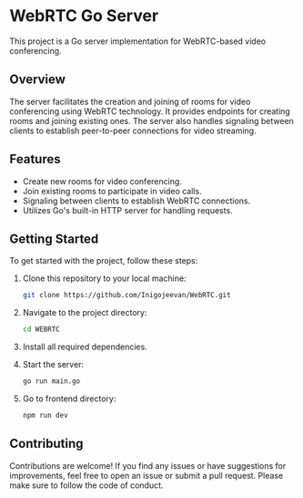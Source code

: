 # WebRTC Go Server

This project is a Go server implementation for WebRTC-based video conferencing.

## Overview

The server facilitates the creation and joining of rooms for video conferencing using WebRTC technology. It provides endpoints for creating rooms and joining existing ones. The server also handles signaling between clients to establish peer-to-peer connections for video streaming.

## Features

- Create new rooms for video conferencing.
- Join existing rooms to participate in video calls.
- Signaling between clients to establish WebRTC connections.
- Utilizes Go's built-in HTTP server for handling requests.

## Getting Started

To get started with the project, follow these steps:

1. Clone this repository to your local machine:

   ```bash
   git clone https://github.com/Inigojeevan/WebRTC.git

2. Navigate to the project directory:

    ```bash
    cd WEBRTC
    ```
3. Install all required dependencies.

4. Start the server:

    ```bash
    go run main.go
    ```
5. Go to frontend directory:

    ```bash
    npm run dev
    ```

    
## Contributing

Contributions are welcome! If you find any issues or have suggestions for improvements, feel free to open an issue or submit a pull request. Please make sure to follow the code of conduct.
